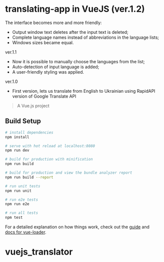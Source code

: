 # translating-app in VueJS (ver.1.2)
The interface becomes more and more friendly:
- Output window text deletes after the input text is deleted;
- Complete language names instead of abbreviations in the language lists;
- Windows sizes became equal.

ver.1.1
- Now it is possible to manually choose the languages from the list;
- Auto-detection of input language is added;
- A user-friendly styling was applied.

ver.1.0
- First version, lets us translate from English to Ukrainian using RapidAPI version of Google Translate API


> A Vue.js project

## Build Setup

``` bash
# install dependencies
npm install

# serve with hot reload at localhost:8080
npm run dev

# build for production with minification
npm run build

# build for production and view the bundle analyzer report
npm run build --report

# run unit tests
npm run unit

# run e2e tests
npm run e2e

# run all tests
npm test
```

For a detailed explanation on how things work, check out the [guide](http://vuejs-templates.github.io/webpack/) and [docs for vue-loader](http://vuejs.github.io/vue-loader).
# vuejs_translator
